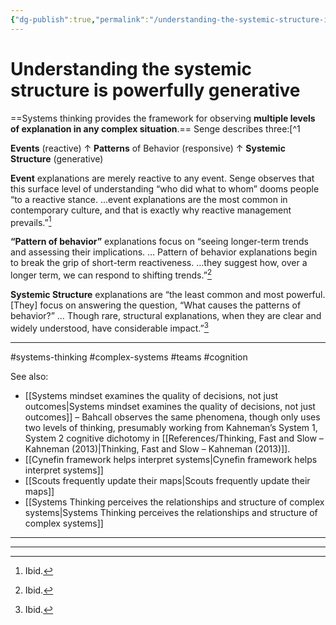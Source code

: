```yaml
---
{"dg-publish":true,"permalink":"/understanding-the-systemic-structure-is-powerfully-generative/"}
---
```


# Understanding the systemic structure is powerfully generative

==Systems thinking provides the framework for observing **multiple levels of explanation in any complex situation**.== Senge describes three:[^1

**Events** (reactive)
↑
**Patterns** of Behavior (responsive)
↑
**Systemic Structure** (generative)


**Event** explanations are merely reactive to any event. Senge observes that this surface level of understanding “who did what to whom” dooms people “to a reactive stance. …event explanations are the most common in contemporary culture, and that is exactly why reactive management prevails.”[^2]

**“Pattern of behavior”** explanations focus on “seeing longer-term trends and assessing their implications. … Pattern of behavior explanations begin to break the grip of short-term reactiveness. …they suggest how, over a longer term, we can respond to shifting trends.”[^3]

**Systemic Structure** explanations are “the least common and most powerful. \[They\] focus on answering the question, “What causes the patterns of behavior?” … Though rare, structural explanations, when they are clear and widely understood, have considerable impact.”[^4]

[^1]: [[References/The Fifth Discipline – Senge (2010)\|The Fifth Discipline – Senge (2010)]], ch. 3, § “The Learning Disabilities and Our Ways of Thinking.” *Note: I have reversed the order of his diagram in order to model “Events” thinking as the most shallow, surface-level mindset.*
[^2]: Ibid.
[^3]: Ibid.
[^4]: Ibid.

----
#systems-thinking #complex-systems #teams #cognition 

See also:
- [[Systems mindset examines the quality of decisions, not just outcomes\|Systems mindset examines the quality of decisions, not just outcomes]] – Bahcall observes the same phenomena, though only uses two levels of thinking, presumably working from Kahneman’s System 1, System 2 cognitive dichotomy in [[References/Thinking, Fast and Slow – Kahneman (2013)\|Thinking, Fast and Slow – Kahneman (2013)]].
- [[Cynefin framework helps interpret systems\|Cynefin framework helps interpret systems]]
- [[Scouts frequently update their maps\|Scouts frequently update their maps]]
- [[Systems Thinking perceives the relationships and structure of complex systems\|Systems Thinking perceives the relationships and structure of complex systems]]



---


---
